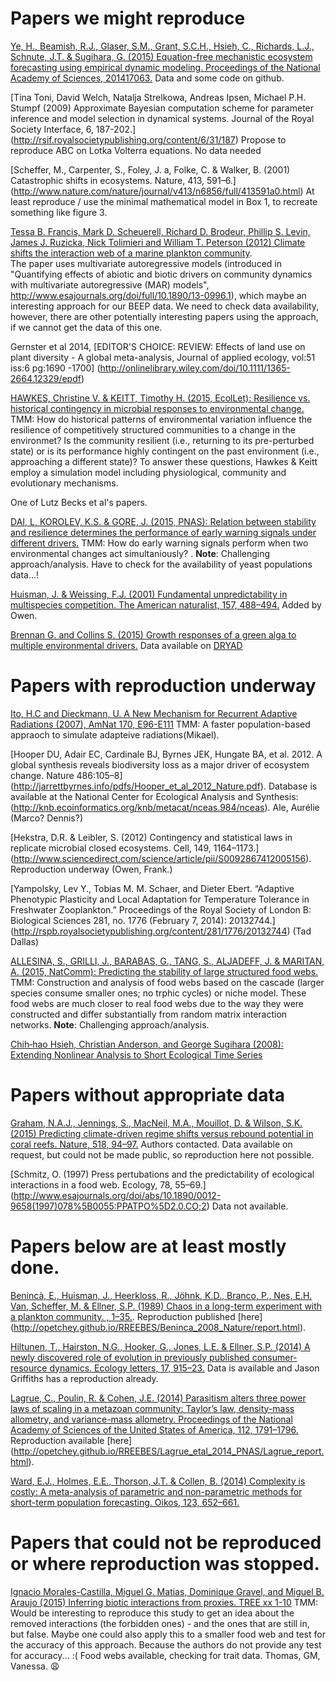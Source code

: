 # Papers we might reproduce

[Ye, H., Beamish, R.J., Glaser, S.M., Grant, S.C.H., Hsieh, C., Richards, L.J., Schnute, J.T. & Sugihara, G. (2015) Equation-free mechanistic ecosystem forecasting using empirical dynamic modeling. Proceedings of the National Academy of Sciences, 201417063.](http://www.pnas.org/content/112/13/E1569.long) Data and some code on github.

[Tina Toni, David Welch, Natalja Strelkowa, Andreas Ipsen, Michael P.H. Stumpf (2009) Approximate Bayesian computation scheme for parameter inference and model selection in dynamical systems. Journal of the Royal Society Interface, 6, 187-202.] (http://rsif.royalsocietypublishing.org/content/6/31/187) Propose to reproduce ABC on Lotka Volterra equations. No data needed

[Scheffer, M., Carpenter, S., Foley, J. a, Folke, C. & Walker, B. (2001) Catastrophic shifts in ecosystems. Nature, 413, 591–6.] (http://www.nature.com/nature/journal/v413/n6856/full/413591a0.html) At least reproduce / use the minimal mathematical model in Box 1, to recreate something like figure 3.

[Tessa B. Francis, Mark D. Scheuerell, Richard D. Brodeur, Phillip S. Levin, James J. Ruzicka, Nick Tolimieri and William T. Peterson (2012) Climate shifts the interaction web of a marine plankton community](http://onlinelibrary.wiley.com/doi/10.1111/j.1365-2486.2012.02702.x/abstract).     
The paper uses multivariate autoregressive models (introduced in "Quantifying effects of abiotic and biotic drivers on community dynamics with multivariate autoregressive (MAR) models", http://www.esajournals.org/doi/full/10.1890/13-0996.1), which maybe an interesting approach for our BEEP data. We need to check data availability, however, there are other potentially interesting papers using the approach, if we cannot get the data of this one.

Gernster et al 2014, [EDITOR'S CHOICE: REVIEW: Effects of land use on plant diversity - A global meta-analysis, Journal of applied ecology, vol:51 iss:6 pg:1690 -1700] (http://onlinelibrary.wiley.com/doi/10.1111/1365-2664.12329/epdf)

[HAWKES, Christine V. & KEITT, Timothy H. (2015, EcolLet): Resilience vs. historical contingency in microbial responses to environmental change.](http://onlinelibrary.wiley.com/doi/10.1111/ele.12451/full)
TMM: How do historical patterns of environmental variation influence the resilience of competitively structured communities to a change in the environmet? Is the community resilient (i.e., returning to its pre-perturbed state) or is its performance highly contingent on the past environment (i.e., approaching a different state)? To answer these questions, Hawkes & Keitt employ a simulation model including physiological, community and evolutionary mechanisms.

One of Lutz Becks et al's papers.

[DAI, L, KOROLEV, K.S. & GORE, J. (2015, PNAS): Relation between stability and resilience determines the performance of early warning signals under different drivers.](http://www.pnas.org/content/112/32/10056.short)
TMM: How do early warning signals perform when two environmental changes act simultaniously? . **Note**: Challenging approach/analysis. Have to check for the availability of yeast populations data...!

[Huisman, J. & Weissing, F.J. (2001) Fundamental unpredictability in multispecies competition. The American naturalist, 157, 488–494.](http://www.jstor.org/stable/10.1086/319929?seq=1) Added by Owen.

[Brennan G. and Collins S. (2015) Growth responses of a green alga to multiple environmental drivers.](http://www.nature.com/nclimate/journal/v5/n9/pdf/nclimate2682.pdf) Data available on [DRYAD](http://datadryad.org/resource/doi:10.5061/dryad.jt1fb) 


# Papers with reproduction underway

[Ito, H.C and Dieckmann, U. A New Mechanism for Recurrent Adaptive Radiations (2007), AmNat 170, E96-E111](http://www.iiasa.ac.at/~dieckman/reprints/ItoDieckmann2007.pdf) TMM: A faster population-based appraoch to simulate adapteive radiations(Mikael).

[Hooper DU, Adair EC, Cardinale BJ, Byrnes JEK, Hungate BA, et al. 2012. A global synthesis reveals biodiversity loss as a major driver of ecosystem change. Nature 486:105–8] (http://jarrettbyrnes.info/pdfs/Hooper_et_al_2012_Nature.pdf). Database is available at the National Center for Ecological Analysis and Synthesis: (http://knb.ecoinformatics.org/knb/metacat/nceas.984/nceas). Ale, Aurélie (Marco? Dennis?)

[Hekstra, D.R. & Leibler, S. (2012) Contingency and statistical laws in replicate microbial closed ecosystems. Cell, 149, 1164–1173.] (http://www.sciencedirect.com/science/article/pii/S0092867412005156). Reproduction underway (Owen, Frank.)

[Yampolsky, Lev Y., Tobias M. M. Schaer, and Dieter Ebert. “Adaptive Phenotypic Plasticity and Local Adaptation for Temperature Tolerance in Freshwater Zooplankton.” Proceedings of the Royal Society of London B: Biological Sciences 281, no. 1776 (February 7, 2014): 20132744.] (http://rspb.royalsocietypublishing.org/content/281/1776/20132744) (Tad Dallas)

[ALLESINA, S., GRILLI, J., BARABAS, G., TANG, S., ALJADEFF, J. & MARITAN, A. (2015, NatComm): Predicting the stability of large structured food webs.](http://www.nature.com/ncomms/2015/150722/ncomms8842/full/ncomms8842.html?WT.ec_id=NCOMMS-20150729&spMailingID=49200939&spUserID=ODkwMTM2NjQyNgS2&spJobID=723804686&spReportId=NzIzODA0Njg2S0)
TMM: Construction and analysis of food webs based on the cascade (larger species consume smaller ones; no trphic cycles) or niche model. These food webs are much closer to real food webs due to the way they were constructed and differ substantially from random matrix interaction networks. **Note**: Challenging approach/analysis.

[Chih‐hao Hsieh, Christian Anderson, and George Sugihara (2008): Extending Nonlinear Analysis to Short Ecological Time Series](http://www.jstor.org/stable/full/10.1086/524202c)

# Papers without appropriate data

[Graham, N.A.J., Jennings, S., MacNeil, M.A., Mouillot, D. & Wilson, S.K. (2015) Predicting climate-driven regime shifts versus rebound potential in coral reefs. Nature, 518, 94–97.](http://www.nature.com/nature/journal/v518/n7537/full/nature14140.html)  Authors contacted. Data available on request, but could not be made public, so reproduction here not possible.

[Schmitz, O. (1997) Press pertubations and the predictability of ecological interactions in a food web. Ecology, 78, 55–69.] (http://www.esajournals.org/doi/abs/10.1890/0012-9658(1997)078%5B0055:PPATPO%5D2.0.CO;2) Data not available.


# Papers below are at least mostly done.

[Benincà, E., Huisman, J., Heerkloss, R., Jöhnk, K.D., Branco, P., Nes, E.H. Van, Scheffer, M. & Ellner, S.P. (1989) Chaos in a long-term experiment with a plankton community. , 1–35.](http://www.nature.com/nature/journal/v451/n7180/abs/nature06512.html). Reproduction published [here] (http://opetchey.github.io/RREEBES/Beninca_2008_Nature/report.html).

[Hiltunen, T., Hairston, N.G., Hooker, G., Jones, L.E. & Ellner, S.P. (2014) A newly discovered role of evolution in previously published consumer-resource dynamics. Ecology letters, 17, 915–23.](http://onlinelibrary.wiley.com/doi/10.1111/ele.12291/abstract)  Data is available and Jason Griffiths has a reproduction already.

[Lagrue, C., Poulin, R. & Cohen, J.E. (2014) Parasitism alters three power laws of scaling in a metazoan community: Taylor’s law, density-mass allometry, and variance-mass allometry. Proceedings of the National Academy of Sciences of the United States of America, 112, 1791–1796.](http://www.pnas.org/content/112/6/1791) Reproduction available [here] (http://opetchey.github.io/RREEBES/Lagrue_etal_2014_PNAS/Lagrue_report.html).

[Ward, E.J., Holmes, E.E., Thorson, J.T. & Collen, B. (2014) Complexity is costly: A meta-analysis of parametric and non-parametric methods for short-term population forecasting. Oikos, 123, 652–661.](http://onlinelibrary.wiley.com/doi/10.1111/j.1600-0706.2014.00916.x/abstract)


# Papers that could not be reproduced or where reproduction was stopped.

[Ignacio Morales-Castilla, Miguel G. Matias, Dominique Gravel, and Miguel B. Araujo (2015) Inferring biotic interactions from proxies. TREE xx 1-10](http://www.sciencedirect.com/science/article/pii/S0169534715000774) TMM: Would be interesting to reproduce this study to get an idea about the removed interactions (the forbidden ones) - and the ones that are still in, but false. Maybe one could also apply this to a smaller food web and test for the accuracy of this approach. Because the authors do not provide any test for accuracy... :( Food webs available, checking for trait data. Thomas, GM, Vanessa. :weary:
